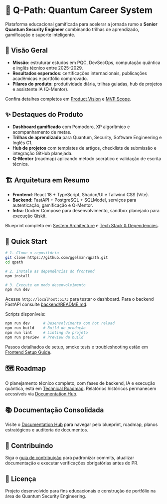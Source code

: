 # 🚀 Q-Path: Quantum Career System

Plataforma educacional gamificada para acelerar a jornada rumo a **Senior Quantum Security Engineer** combinando trilhas de aprendizado, gamificação e suporte inteligente.

## 🎯 Visão Geral
- **Missão**: estruturar estudos em PQC, DevSecOps, computação quântica e inglês técnico entre 2025–2029.
- **Resultados esperados**: certificações internacionais, publicações acadêmicas e portfólio comprovado.
- **Pilares do produto**: produtividade diária, trilhas guiadas, hub de projetos e assistente IA (Q-Mentor).

Confira detalhes completos em [Product Vision](docs/overview/product-vision.md) e [MVP Scope](docs/overview/mvp.md).

## ✨ Destaques do Produto
- **Dashboard gamificado** com Pomodoro, XP algorítmico e acompanhamento de metas.
- **Trilhas de aprendizado** para Quantum, Security, Software Engineering e Inglês C1.
- **Hub de projetos** com templates de artigos, checklists de submissão e integração GitHub planejada.
- **Q-Mentor** (roadmap) aplicando método socrático e validação de escrita técnica.

## 🏗️ Arquitetura em Resumo
- **Frontend**: React 18 + TypeScript, Shadcn/UI e Tailwind CSS (Vite).
- **Backend**: FastAPI + PostgreSQL + SQLModel, serviços para autenticação, gamificação e Q-Mentor.
- **Infra**: Docker Compose para desenvolvimento, sandbox planejado para execução Qiskit.

Blueprint completo em [System Architecture](docs/architecture/system-architecture.md) e [Tech Stack & Dependencies](docs/architecture/tech-stack.md).

## 🚀 Quick Start
```bash
# 1. Clone o repositório
git clone https://github.com/ggelman/qpath.git
cd qpath

# 2. Instale as dependências do frontend
npm install

# 3. Execute em modo desenvolvimento
npm run dev
```
Acesse `http://localhost:5173` para testar o dashboard. Para o backend FastAPI consulte [backend/README.md](backend/README.md).

Scripts disponíveis:
```bash
npm run dev      # Desenvolvimento com hot reload
npm run build    # Build de produção
npm run lint     # Linting do projeto
npm run preview  # Preview da build
```

Passos detalhados de setup, smoke tests e troubleshooting estão em [Frontend Setup Guide](docs/setup/frontend.md).

## 🗺️ Roadmap
O planejamento técnico completo, com fases de backend, IA e execução quântica, está em [Technical Roadmap](docs/roadmap/technical-roadmap.md). Relatórios históricos permanecem acessíveis via [Documentation Hub](docs/README.md).

## 📚 Documentação Consolidada
Visite o [Documentation Hub](docs/README.md) para navegar pelo blueprint, roadmap, planos estratégicos e auditoria de documentos.

## 🤝 Contribuindo
Siga o [guia de contribuição](CONTRIBUTING.md) para padronizar commits, atualizar documentação e executar verificações obrigatórias antes do PR.

## 📄 Licença
Projeto desenvolvido para fins educacionais e construção de portfólio na área de Quantum Security Engineering.

